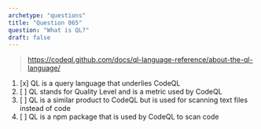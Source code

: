 ```yaml
---
archetype: "questions"
title: "Question 065"
question: "What is QL?"
draft: false
---
```



> https://codeql.github.com/docs/ql-language-reference/about-the-ql-language/
1. [x] QL is a query language that underlies CodeQL
1. [ ] QL stands for Quality Level and is a metric used by CodeQL
1. [ ] QL is a similar product to CodeQL but is used for scanning text files instead of code
1. [ ] QL is a npm package that is used by CodeQL to scan code
